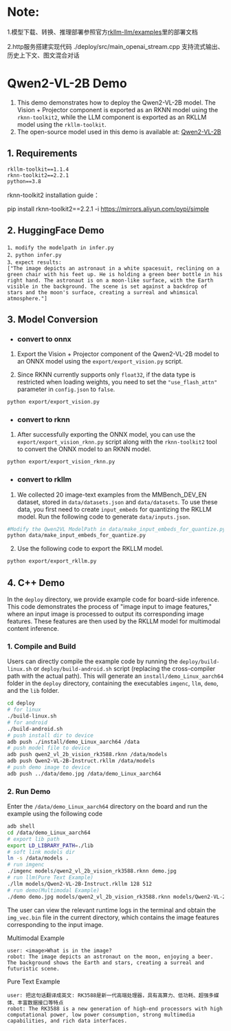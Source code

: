# Note:
1.模型下载、转换、推理部署参照官方[rkllm-llm/examples](https://github.com/airockchip/rknn-llm/tree/main/examples/Qwen2-VL-2B_Demo)里的部署文档

2.http服务搭建实现代码 ./deploy/src/main_openai_stream.cpp 支持流式输出、历史上下文、图文混合对话



# Qwen2-VL-2B Demo
1. This demo demonstrates how to deploy the Qwen2-VL-2B model. The Vision + Projector component is exported as an RKNN model using the `rknn-toolkit2`, while the LLM component is exported as an RKLLM model using the `rkllm-toolkit`.
2. The open-source model used in this demo is available at: [Qwen2-VL-2B](https://huggingface.co/Qwen/Qwen2-VL-2B-Instruct)

## 1. Requirements
```
rkllm-toolkit==1.1.4
rknn-toolkit2==2.2.1
python==3.8
```

rknn-toolkit2 installation guide：

pip install rknn-toolkit2==2.2.1 -i https://mirrors.aliyun.com/pypi/simple

## 2. HuggingFace Demo

```
1、modify the modelpath in infer.py
2、python infer.py
3、expect results:
["The image depicts an astronaut in a white spacesuit, reclining on a green chair with his feet up. He is holding a green beer bottle in his right hand. The astronaut is on a moon-like surface, with the Earth visible in the background. The scene is set against a backdrop of stars and the moon's surface, creating a surreal and whimsical atmosphere."]
```

## 3. Model Conversion
- ### convert to onnx

1. Export the Vision + Projector component of the Qwen2-VL-2B model to an ONNX model using the `export/export_vision.py` script.

2. Since RKNN currently supports only `float32`, if the data type is restricted when loading weights, you need to set the `"use_flash_attn"` parameter in `config.json` to `false`.

```bash
python export/export_vision.py
```

- ### convert to rknn

1. After successfully exporting the ONNX model, you can use the `export/export_vision_rknn.py` script along with the `rknn-toolkit2` tool to convert the ONNX model to an RKNN model.

```bash
python export/export_vision_rknn.py
```

- ### convert to rkllm

1. We collected 20 image-text examples from the MMBench_DEV_EN dataset, stored in `data/datasets.json` and `data/datasets`. To use these data, you first need to create `input_embeds` for quantizing the RKLLM model. Run the following code to generate `data/inputs.json`.

```bash
#Modify the Qwen2VL ModelPath in data/make_input_embeds_for_quantize.py, and then
python data/make_input_embeds_for_quantize.py
```

2. Use the following code to export the RKLLM model.

```bash
python export/export_rkllm.py
```

## 4. C++ Demo
In the `deploy` directory, we provide example code for board-side inference. This code demonstrates the process of "image input to image features," where an input image is processed to output its corresponding image features. These features are then used by the RKLLM model for multimodal content inference.

### 1. Compile and Build
Users can directly compile the example code by running the `deploy/build-linux.sh` or `deploy/build-android.sh` script (replacing the cross-compiler path with the actual path). This will generate an `install/demo_Linux_aarch64` folder in the `deploy` directory, containing the executables `imgenc`, `llm`, `demo`, and the `lib` folder.

```bash
cd deploy
# for linux
./build-linux.sh
# for android
./build-android.sh
# push install dir to device
adb push ./install/demo_Linux_aarch64 /data
# push model file to device
adb push qwen2_vl_2b_vision_rk3588.rknn /data/models
adb push Qwen2-VL-2B-Instruct.rkllm /data/models
# push demo image to device
adb push ../data/demo.jpg /data/demo_Linux_aarch64
```

### 2. Run Demo
Enter the `/data/demo_Linux_aarch64` directory on the board and run the example using the following code

```bash
adb shell
cd /data/demo_Linux_aarch64
# export lib path
export LD_LIBRARY_PATH=./lib
# soft link models dir
ln -s /data/models .
# run imgenc
./imgenc models/qwen2_vl_2b_vision_rk3588.rknn demo.jpg
# run llm(Pure Text Example)
./llm models/Qwen2-VL-2B-Instruct.rkllm 128 512
# run demo(Multimodal Example)
./demo demo.jpg models/qwen2_vl_2b_vision_rk3588.rknn models/Qwen2-VL-2B-Instruct.rkllm 128 512
```

The user can view the relevant runtime logs in the terminal and obtain the `img_vec.bin` file in the current directory, which contains the image features corresponding to the input image.

Multimodal Example

```
user: <image>What is in the image?
robot: The image depicts an astronaut on the moon, enjoying a beer. The background shows the Earth and stars, creating a surreal and futuristic scene.
```

Pure Text Example
```
user: 把这句话翻译成英文: RK3588是新一代高端处理器，具有高算力、低功耗、超强多媒体、丰富数据接口等特点
robot: The RK3588 is a new generation of high-end processors with high computational power, low power consumption, strong multimedia capabilities, and rich data interfaces.
```

